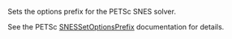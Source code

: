 Sets the options prefix for the PETSc SNES solver.

See the PETSc
[SNESSetOptionsPrefix](https://petsc.org/release/manualpages/SNES/SNESSetOptionsPrefix/)
documentation for details.

